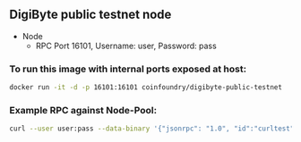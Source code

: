 ## DigiByte public testnet node

- Node
  - RPC Port 16101, Username: user, Password: pass

### To run this image with internal ports exposed at host:

```bash
docker run -it -d -p 16101:16101 coinfoundry/digibyte-public-testnet
```

### Example RPC against Node-Pool:

```bash
curl --user user:pass --data-binary '{"jsonrpc": "1.0", "id":"curltest", "method": "getinfo", "params": [] }' -H 'content-type: application/json;' http://127.0.0.1:16101/
```
